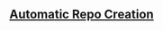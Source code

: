 <!-- Automatic Repo Creation -->
<section
id="automatic-repo-creation"
aria-labelledby="automatic-repo-creation"
data-item="Automatic Repo Creation"
>
<h2><a href="#automatic-repo-creation">Automatic Repo Creation</a></h2>


</section>